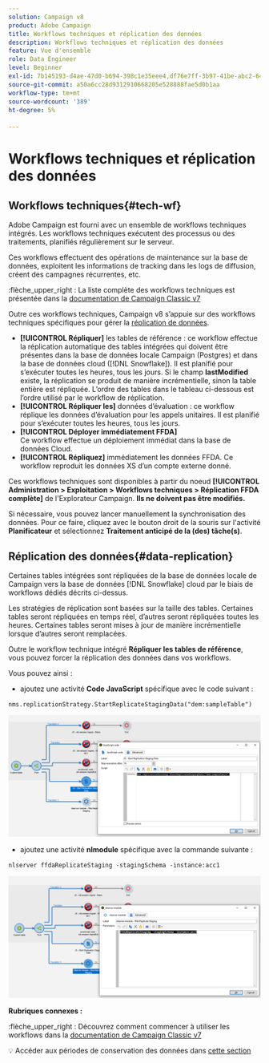 ```yaml
---
solution: Campaign v8
product: Adobe Campaign
title: Workflows techniques et réplication des données
description: Workflows techniques et réplication des données
feature: Vue d'ensemble
role: Data Engineer
level: Beginner
exl-id: 7b145193-d4ae-47d0-b694-398c1e35eee4,df76e7ff-3b97-41be-abc2-640748680ff3
source-git-commit: a50a6cc28d9312910668205e528888fae5d0b1aa
workflow-type: tm+mt
source-wordcount: '389'
ht-degree: 5%

---
```


# Workflows techniques et réplication des données

## Workflows techniques{#tech-wf}

Adobe Campaign est fourni avec un ensemble de workflows techniques intégrés. Les workflows techniques exécutent des processus ou des traitements, planifiés régulièrement sur le serveur.

Ces workflows effectuent des opérations de maintenance sur la base de données, exploitent les informations de tracking dans les logs de diffusion, créent des campagnes récurrentes, etc.

:flèche_upper_right : La liste complète des workflows techniques est présentée dans la [documentation de Campaign Classic v7](https://experienceleague.adobe.com/docs/campaign-classic/using/automating-with-workflows/advanced-management/about-technical-workflows.html?lang=fr#automating-with-workflows)


Outre ces workflows techniques, Campaign v8 s’appuie sur des workflows techniques spécifiques pour gérer la [réplication de données](#data-replication).

* **[!UICONTROL Répliquer]**
les tables de référence : ce workflow effectue la réplication automatique des tables intégrées qui doivent être présentes dans la base de données locale Campaign (Postgres) et dans la base de données cloud ([!DNL Snowflake]). Il est planifié pour s’exécuter toutes les heures, tous les jours. Si le champ **lastModified** existe, la réplication se produit de manière incrémentielle, sinon la table entière est répliquée. L’ordre des tables dans le tableau ci-dessous est l’ordre utilisé par le workflow de réplication.
* **[!UICONTROL Répliquer les]**
données d’évaluation : ce workflow réplique les données d’évaluation pour les appels unitaires. Il est planifié pour s’exécuter toutes les heures, tous les jours.
* **[!UICONTROL Déployer immédiatement FFDA]**\
   Ce workflow effectue un déploiement immédiat dans la base de données Cloud.
* **[!UICONTROL Répliquez]**
immédiatement les données FFDA. Ce workflow reproduit les données XS d’un compte externe donné.

Ces workflows techniques sont disponibles à partir du noeud **[!UICONTROL Administration > Exploitation > Workflows techniques > Réplication FFDA complète]** de l&#39;Explorateur Campaign. **Ils ne doivent pas être modifiés.**

Si nécessaire, vous pouvez lancer manuellement la synchronisation des données. Pour ce faire, cliquez avec le bouton droit de la souris sur l&#39;activité **Planificateur** et sélectionnez **Traitement anticipé de la (des) tâche(s)**.

## Réplication des données{#data-replication}

Certaines tables intégrées sont répliquées de la base de données locale de Campaign vers la base de données [!DNL Snowflake] cloud par le biais de workflows dédiés décrits ci-dessus.

Les stratégies de réplication sont basées sur la taille des tables. Certaines tables seront répliquées en temps réel, d’autres seront répliquées toutes les heures. Certaines tables seront mises à jour de manière incrémentielle lorsque d’autres seront remplacées.

Outre le workflow technique intégré **Répliquer les tables de référence**, vous pouvez forcer la réplication des données dans vos workflows.

Vous pouvez ainsi :

* ajoutez une activité **Code JavaScript** spécifique avec le code suivant :

```
nms.replicationStrategy.StartReplicateStagingData("dem:sampleTable")
```

![](assets/jscode.png)


* ajoutez une activité **nlmodule** spécifique avec la commande suivante :

```
nlserver ffdaReplicateStaging -stagingSchema -instance:acc1
```

![](assets/nlmodule.png)

**Rubriques connexes :**

:flèche_upper_right : Découvrez comment commencer à utiliser les workflows dans la [documentation de Campaign Classic v7](https://experienceleague.adobe.com/docs/campaign-classic/using/automating-with-workflows/introduction/about-workflows.html?lang=en#automating-with-workflows)

:bulb: Accéder aux périodes de conservation des données dans [cette section](../dev/datamodel-best-practices.md#data-retention)
